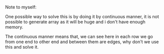 Note to myself:

One possible way to solve this is by doing it by continuous manner, it is not possible to generate array as it will be huge
and i don't have enough memory.

The continuous manner means that, we can see here in each row we go from one end to other end and between them are edges,
why don't we use this and solve it.
